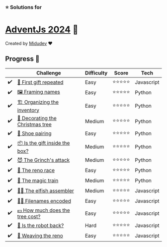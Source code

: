 ### ⭐ Solutions for 
# [AdventJs 2024](https://adventjs.dev/) 🎄

Created by [Midudev](https://twitter.com/midudev) ❤️

## Progress 📅

|     | Challenge                                                              | Difficulty | Score      | Tech       |
| --- | ---------------------------------------------------------------------- | ---------- | ---------- | ---------- |
| ✔️  | [🎁 First gift repeated](./1-first-gift-repeated/)                     | Easy       | ⭐⭐⭐⭐⭐ | Javascript |
| ✔️  | [🖼️ Framing names](./2-framing-names/)                                 | Easy       | ⭐⭐⭐⭐⭐ | Python     |
| ✔️  | [🏗️ Organizing the inventory](./3-organizing-the-inventory/)           | Easy       | ⭐⭐⭐⭐⭐ | Python     |
| ✔️  | [🎄 Decorating the Christmas tree](./4-decorating-the-christmas-tree/) | Medium     | ⭐⭐⭐⭐⭐ | Python     |
| ✔️  | [👞 Shoe pairing](./5-shoe-pairing/)                                   | Easy       | ⭐⭐⭐⭐⭐ | Python     |
| ✔️  | [📦 Is the gift inside the box?](./6-is-the-gift-inside-the-box/)      | Medium     | ⭐⭐⭐⭐⭐ | Python     |
| ✔️  | [😈 The Grinch's attack](./7-the-grinchs-attack/)                      | Medium     | ⭐⭐⭐⭐⭐ | Python     |
| ✔️  | [🦌 The reno race](./8-the-reno-race/)                                 | Easy       | ⭐⭐⭐⭐⭐ | Python     |
| ✔️  | [🚂 The magic train](./9-the-magic-train/)                             | Medium     | ⭐⭐⭐⭐⭐ | Python     |
| ✔️  | [🧑‍💻 The elfish assembler](./10-the-elfish-assembler/) | Medium | ⭐⭐⭐⭐⭐ | Javascript |
| ✔️  | [🏴‍☠️ Filenames encoded](./11-filenames-encoded/) | Easy | ⭐⭐⭐⭐⭐ | Javascript |
| ✔️  | [💵 How much does the tree cost? ](./12-how-much-does-the-tree-cost/) | Easy | ⭐⭐⭐⭐⭐ | Javascript |
| ✔️  | [🤖 Is the robot back? ](./13-is-the-robot-back/) | Hard | ⭐⭐⭐⭐⭐ | Javascript |
| ✔️  | [🦌 Weaving the reno ](./14-Weaving-the-reno/) | Easy | ⭐⭐⭐⭐⭐ | Javascript |

